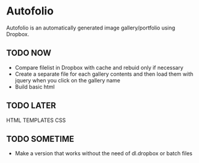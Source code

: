 Autofolio
=========

Autofolio is an automatically generated image gallery/portfolio using Dropbox. 

TODO NOW
--------

- Compare filelist in Dropbox with cache and rebuid only if necessary
- Create a separate file for each gallery contents and then load them with jquery when you click on the gallery name
- Build basic html

TODO LATER
----------

HTML TEMPLATES
CSS

TODO SOMETIME
-------------

- Make a version that works without the need of dl.dropbox or batch files
